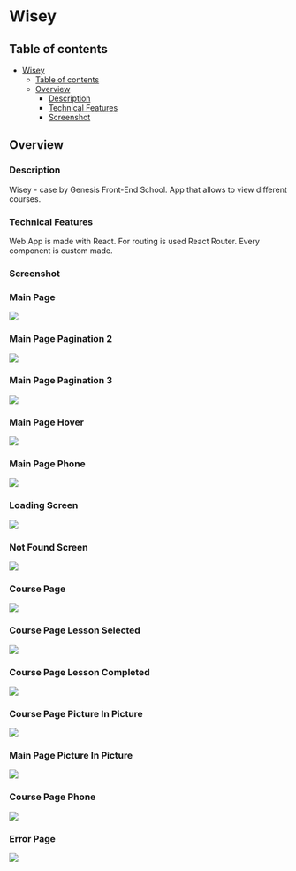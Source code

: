 # Wisey

## Table of contents

-   [Wisey](#wisey)
    -   [Table of contents](#table-of-contents)
    -   [Overview](#overview)
        -   [Description](#description)
        -   [Technical Features](#technical-features)
        -   [Screenshot](#screenshot)

## Overview

### Description

Wisey - case by Genesis Front-End School. App that allows to view different courses.

### Technical Features

Web App is made with React. For routing is used React Router. Every component is custom made.

### Screenshot

### Main Page

![](./Screenshoots/Main%20Page.png)

### Main Page Pagination 2

![](./Screenshoots/Main%20Page%202.png)

### Main Page Pagination 3

![](./Screenshoots/Main%20Page%203.png)

### Main Page Hover

![](./Screenshoots/Main%20Page%20Hover.png)

### Main Page Phone

![](./Screenshoots/Main%20Page%20Phone.png)

### Loading Screen

![](./Screenshoots/Loading%20Screen.png)

### Not Found Screen

![](./Screenshoots/Not%20Found.png)

### Course Page

![](./Screenshoots/Course%20Page.png)

### Course Page Lesson Selected

![](./Screenshoots/Course%20Page%20Lesson%20Selected.png)

### Course Page Lesson Completed

![](./Screenshoots/Course%20Page%20Lesson%20Completed.png)

### Course Page Picture In Picture

![](./Screenshoots/Picture%20In%20Picture.png)

### Main Page Picture In Picture

![](./Screenshoots/Picture%20In%20Picture%202.png)

### Course Page Phone

![](./Screenshoots/Course%20Page%20Phone.png)

### Error Page

![](./Screenshoots/Error%20Screen.png)
